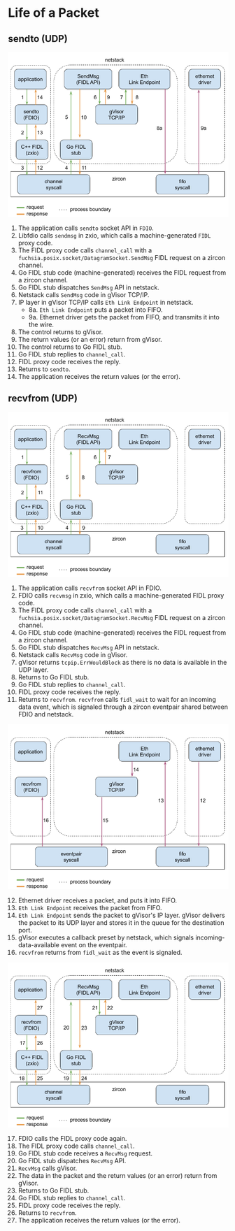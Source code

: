 # Life of a Packet

## sendto (UDP)

![sendto](images/sendto.png)

1. The application calls `sendto` socket API in `FDIO`.
2. Libfdio calls `sendmsg` in zxio, which calls a machine-generated `FIDL` proxy code.
3. The FIDL proxy code calls `channel_call` with a `fuchsia.posix.socket/DatagramSocket.SendMsg`
   FIDL request on a zircon channel.
4. Go FIDL stub code (machine-generated) receives the FIDL request from a zircon channel.
5. Go FIDL stub dispatches `SendMsg` API in netstack.
6. Netstack calls `SendMsg` code in gVisor TCP/IP.
7. IP layer in gVisor TCP/IP calls `Eth Link Endpoint` in netstack.
   * 8a. `Eth Link Endpoint` puts a packet into FIFO.
   * 9a. Ethernet driver gets the packet from FIFO, and transmits it into the wire.
8. The control returns to gVisor.
9. The return values (or an error) return from gVisor.
10. The control returns to Go FIDL stub.
11. Go FIDL stub replies to `channel_call`.
12. FIDL proxy code receives the reply.
13. Returns to `sendto`.
14. The application receives the return values (or the error).

## recvfrom (UDP)

![recvfrom](images/recvfrom-1.png)

1. The application calls `recvfrom` socket API in FDIO.
2. FDIO calls `recvmsg` in zxio, which calls a machine-generated FIDL proxy code.
3. The FIDL proxy code calls `channel_call` with a `fuchsia.posix.socket/DatagramSocket.RecvMsg`
   FIDL request on a zircon channel.
4. Go FIDL stub code (machine-generated) receives the FIDL request from a zircon channel.
5. Go FIDL stub dispatches `RecvMsg` API in netstack.
6. Netstack calls `RecvMsg` code in gVisor.
7. gVisor returns `tcpip.ErrWouldBlock` as there is no data is available in the UDP layer.
8. Returns to Go FIDL stub.
9. Go FIDL stub replies to `channel_call`.
10. FIDL proxy code receives the reply.
11. Returns to `recvfrom`. `recvfrom` calls `fidl_wait` to wait for an incoming data event,
    which is signaled through a zircon eventpair shared between FDIO and netstack.

![recvfrom](images/recvfrom-2.png)

12. Ethernet driver receives a packet, and puts it into FIFO.
13. `Eth Link Endpoint` receives the packet from FIFO.
14. `Eth Link Endpoint` sends the packet to gVisor's IP layer. gVisor delivers the packet to its UDP
    layer and stores it in the queue for the destination port.
15. gVisor executes a callback preset by netstack, which signals incoming-data-available event on
    the eventpair.
16. `recvfrom` returns from `fidl_wait` as the event is signaled.

![recvfrom](images/recvfrom-3.png)

17. FDIO calls the FIDL proxy code again.
18. The FIDL proxy code calls `channel_call`.
19. Go FIDL stub code receives a `RecvMsg` request.
20. Go FIDL stub dispatches `RecvMsg` API.
21. `RecvMsg` calls gVisor.
22. The data in the packet and the return values (or an error) return from gVisor.
23. Returns to Go FIDL stub.
24. Go FIDL stub replies to `channel_call`.
25. FIDL proxy code receives the reply.
26. Returns to `recvfrom`.
27. The application receives the return values (or the error).
